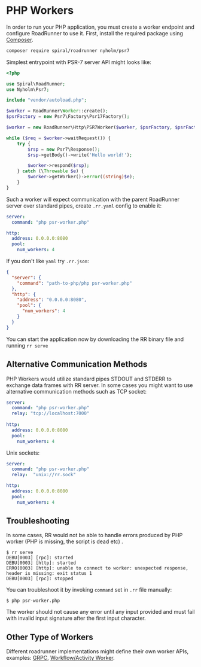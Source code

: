 # PHP Workers

In order to run your PHP application, you must create a worker endpoint and configure RoadRunner to use it. First,
install the required package using [Composer](https://getcomposer.org/).

```bash
composer require spiral/roadrunner nyholm/psr7
```

Simplest entrypoint with PSR-7 server API might looks like:

```php
<?php

use Spiral\RoadRunner;
use Nyholm\Psr7;

include "vendor/autoload.php";

$worker = RoadRunner\Worker::create();
$psrFactory = new Psr7\Factory\Psr17Factory();

$worker = new RoadRunner\Http\PSR7Worker($worker, $psrFactory, $psrFactory, $psrFactory);

while ($req = $worker->waitRequest()) {
    try {
        $rsp = new Psr7\Response();
        $rsp->getBody()->write('Hello world!');

        $worker->respond($rsp);
    } catch (\Throwable $e) {
        $worker->getWorker()->error((string)$e);
    }
}
```

Such a worker will expect communication with the parent RoadRunner server over standard pipes, create `.rr.yaml` config
to enable it:

```yaml
server:
  command: "php psr-worker.php"

http:
  address: 0.0.0.0:8080
  pool:
    num_workers: 4
```

If you don't like `yaml` try `.rr.json`:

```json
{
  "server": {
    "command": "path-to-php/php psr-worker.php"
  },
  "http": {
    "address": "0.0.0.0:8080",
    "pool": {
      "num_workers": 4
    }
  }
}
```

You can start the application now by downloading the RR binary file and running `rr serve`

## Alternative Communication Methods

PHP Workers would utilize standard pipes STDOUT and STDERR to exchange data frames with RR server. In some cases you might
want to use alternative communication methods such as TCP socket:

```yaml
server:
  command: "php psr-worker.php"
  relay: "tcp://localhost:7000"
  
http:
  address: 0.0.0.0:8080
  pool:
    num_workers: 4
```

Unix sockets:

```yaml
server:
  command: "php psr-worker.php"
  relay:  "unix://rr.sock"

http:
  address: 0.0.0.0:8080
  pool:
    num_workers: 4
```

## Troubleshooting

In some cases, RR would not be able to handle errors produced by PHP worker (PHP is missing, the script is dead etc)
.

```
$ rr serve
DEBU[0003] [rpc]: started
DEBU[0003] [http]: started
ERRO[0003] [http]: unable to connect to worker: unexpected response, header is missing: exit status 1
DEBU[0003] [rpc]: stopped
```

You can troubleshoot it by invoking `command` set in `.rr` file manually:

```
$ php psr-worker.php
```

The worker should not cause any error until any input provided and must fail with invalid input signature after the
first input character.

## Other Type of Workers

Different roadrunner implementations might define their own worker APIs,
examples: [GRPC](https://github.com/spiral/php-grpc), [Workflow/Activity Worker](https://docs.temporal.io/docs/php-workers/).